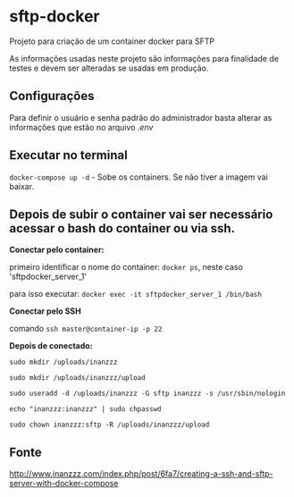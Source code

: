 # sftp-docker
Projeto para criação de um container docker para SFTP

As informações usadas neste projeto são informações para finalidade de testes e devem ser alteradas se usadas em produção.

## Configurações

Para definir o usuário e senha padrão do administrador basta alterar as informações que estão no arquivo *.env*

## Executar no terminal

`docker-compose up -d` - Sobe os containers. Se não tiver a imagem vai baixar.

## Depois de subir o container vai ser necessário acessar o bash do container ou via ssh.

**Conectar pelo container:**

primeiro identificar o nome do container: `docker ps`, neste caso 'sftpdocker_server_1'

para isso executar: `docker exec -it sftpdocker_server_1 /bin/bash`


**Conectar pelo SSH**

comando `ssh master@container-ip -p 22`

**Depois de conectado:**

`sudo mkdir /uploads/inanzzz`

`sudo mkdir /uploads/inanzzz/upload`

`sudo useradd -d /uploads/inanzzz -G sftp inanzzz -s /usr/sbin/nologin`

`echo "inanzzz:inanzzz" | sudo chpasswd`

`sudo chown inanzzz:sftp -R /uploads/inanzzz/upload`



## Fonte
http://www.inanzzz.com/index.php/post/6fa7/creating-a-ssh-and-sftp-server-with-docker-compose
